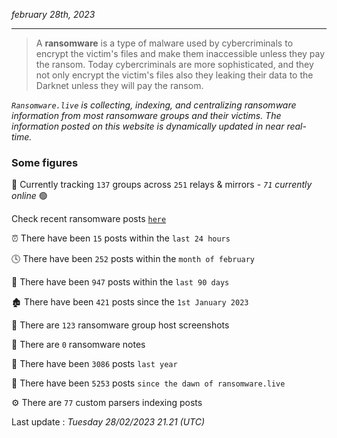 _february 28th, 2023_

---

> A **ransomware** is a type of malware used by cybercriminals to encrypt the victim's files and make them inaccessible unless they pay the ransom. Today cybercriminals are more sophisticated, and they not only encrypt the victim's files also they leaking their data to the Darknet unless they will pay the ransom.


_`Ransomware.live` is collecting, indexing, and centralizing ransomware information from most ransomware groups and their victims. The information posted on this website is dynamically updated in near real-time._

### Some figures 

🔎 Currently tracking `137` groups across `251` relays & mirrors - _`71` currently online_ 🟢

Check recent ransomware posts [`here`](recentposts.md)


⏰ There have been `15` posts within the `last 24 hours`

🕓 There have been `252` posts within the `month of february`

📅 There have been `947` posts within the `last 90 days`

🏚 There have been `421` posts since the `1st January 2023`

📸 There are `123` ransomware group host screenshots

📝 There are `0` ransomware notes

🚀 There have been `3086` posts `last year`

🐣 There have been `5253` posts `since the dawn of ransomware.live`

⚙️ There are `77` custom parsers indexing posts



Last update : _Tuesday 28/02/2023 21.21 (UTC)_

